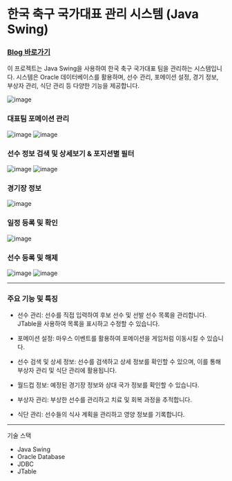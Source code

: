 # 한국 축구 국가대표 관리 시스템 (Java Swing)
### <a href ="https://hooninha.tistory.com/4"> Blog 바로가기</a>       <p>
이 프로젝트는 Java Swing을 사용하여 한국 축구 국가대표 팀을 관리하는 시스템입니다. 시스템은 Oracle 데이터베이스를 활용하며, 선수 관리, 포메이션 설정, 경기 정보, 부상자 관리, 식단 관리 등 다양한 기능을 제공합니다. <p>

![image](https://github.com/hoony00/JSP_INHAtc_Web/assets/86902854/c2362c23-34b6-4092-851a-7af24d96d510.png)

### 대표팀 포메이션 관리
![image](https://github.com/hoony00/JSP_INHAtc_Web/assets/86902854/bdbae252-77e2-433c-b4dc-8209415bfeee.png)
![image](https://github.com/hoony00/JSP_INHAtc_Web/assets/86902854/fbde404a-fda0-4962-ad63-8330d5f644b9.png)

### 선수 정보 검색 및 상세보기 & 포지션별 필터 
![image](https://github.com/hoony00/JSP_INHAtc_Web/assets/86902854/eeb40314-4ec6-48a2-b74b-3f6864485aa6.png)
![image](https://github.com/hoony00/JSP_INHAtc_Web/assets/86902854/fdb77fcc-cfde-4281-9b14-19313c176735.png)

### 경기장 정보
![image](https://github.com/hoony00/JSP_INHAtc_Web/assets/86902854/b0656d14-2f75-4f3e-b5ad-18cb91e48edd.png)

### 일정 등록 및 확인
![image](https://github.com/hoony00/JSP_INHAtc_Web/assets/86902854/827d1517-8acd-4067-b239-1c3ed175e34f.png)

### 선수 등록 및 해제
![image](https://github.com/hoony00/JSP_INHAtc_Web/assets/86902854/583b224f-11d6-4a2c-a0f0-4659f25528f0.png)
![image](https://github.com/hoony00/JSP_INHAtc_Web/assets/86902854/71d1f015-cd8c-45c1-9be9-d9beee6c6d3f.png)

---------

### 주요 기능 및 특징
- 선수 관리: 선수를 직접 입력하여 후보 선수 및 선발 선수 목록을 관리합니다. JTable을 사용하여 목록을 표시하고 수정할 수 있습니다.
  
- 포메이션 설정: 마우스 이벤트를 활용하여 포메이션을 게임처럼 이동시킬 수 있습니다.

- 선수 검색 및 상세 정보: 선수를 검색하고 상세 정보를 확인할 수 있으며, 이를 통해 부상자 관리 및 식단 관리에 활용됩니다.

- 월드컵 정보: 예정된 경기장 정보와 상대 국가 정보를 확인할 수 있습니다.

- 부상자 관리: 부상한 선수를 관리하고 치료 및 회복 과정을 추적합니다.

- 식단 관리: 선수들의 식사 계획을 관리하고 영양 정보를 기록합니다.

------

기술 스택
- Java Swing
- Oracle Database
- JDBC
- JTable
